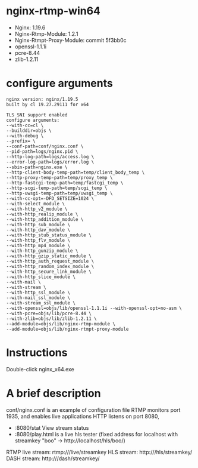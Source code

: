 nginx-rtmp-win64
================

* Nginx: 1.19.6
* Nginx-Rtmp-Module: 1.2.1
* Nginx-Rtmpt-Proxy-Module: commit 5f3bb0c
* openssl-1.1.1i
* pcre-8.44
* zlib-1.2.11

# configure arguments
```
nginx version: nginx/1.19.5
built by cl 19.27.29111 for x64

TLS SNI support enabled
configure arguments:
--with-cc=cl \
--builddir=objs \
--with-debug \
--prefix= \
--conf-path=conf/nginx.conf \
--pid-path=logs/nginx.pid \
--http-log-path=logs/access.log \
--error-log-path=logs/error.log \
--sbin-path=nginx.exe \
--http-client-body-temp-path=temp/client_body_temp \
--http-proxy-temp-path=temp/proxy_temp \
--http-fastcgi-temp-path=temp/fastcgi_temp \
--http-scgi-temp-path=temp/scgi_temp \
--http-uwsgi-temp-path=temp/uwsgi_temp \
--with-cc-opt=-DFD_SETSIZE=1024 \
--with-select_module \
--with-http_v2_module \
--with-http_realip_module \
--with-http_addition_module \
--with-http_sub_module \
--with-http_dav_module \
--with-http_stub_status_module \
--with-http_flv_module \
--with-http_mp4_module \
--with-http_gunzip_module \
--with-http_gzip_static_module \
--with-http_auth_request_module \
--with-http_random_index_module \
--with-http_secure_link_module \
--with-http_slice_module \
--with-mail \
--with-stream \
--with-http_ssl_module \
--with-mail_ssl_module \
--with-stream_ssl_module \
--with-openssl=objs/lib/openssl-1.1.1i --with-openssl-opt=no-asm \
--with-pcre=objs/lib/pcre-8.44 \
--with-zlib=objs/lib/zlib-1.2.11 \
--add-module=objs/lib/nginx-rtmp-module \
--add-module=objs/lib/nginx-rtmpt-proxy-module
```

# Instructions
Double-click nginx_x64.exe

# A brief description
conf/nginx.conf is an example of configuration file
RTMP monitors port 1935, and enables live applications
HTTP listens on port 8080,
* :8080/stat View stream status
* :8080/play.html is a live hls tester (fixed address for localhost with streamkey "boo" -> http://localhost/hls/boo/)

RTMP live stream: rtmp://<ip>/live/streamkey
HLS stream: http://<ip>/hls/streamkey/
DASH stream: http://<ip>/dash/streamkey/
